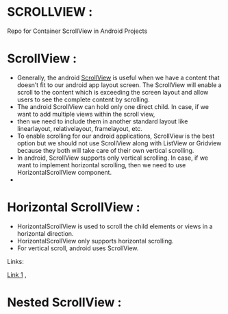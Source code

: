 # SCROLLVIEW :
Repo for Container ScrollView in Android Projects

# ScrollView : 
- Generally, the android [ScrollView](https://github.com/kanchansalvi/android/tree/master/uiControls/ScrollViewDemo1) is useful when we have a content that doesn’t fit to our android app layout screen. 
The ScrollView will enable a scroll to the content which is exceeding the screen layout and allow users to see the complete content by scrolling.
- The android ScrollView can hold only one direct child. 
In case, if we want to add multiple views within the scroll view, 
- then we need to include them in another standard layout like linearlayout, relativelayout, framelayout, etc.
- To enable scrolling for our android applications, ScrollView is the best option but 
we should not use ScrollView along with ListView or Gridview because they both will take care of their own vertical scrolling.
- In android, ScrollView supports only vertical scrolling. In case, if we want to implement horizontal scrolling, then we need to use HorizontalScrollView component.
- 
# Horizontal ScrollView :

- HorizontalScrollView is used to scroll the child elements or views in a 
horizontal direction.
- HorizontalScrollView only supports horizontal scrolling.
- For vertical scroll, android uses ScrollView.  

Links:

[Link 1](https://developer.android.com/reference/android/widget/HorizontalScrollView) ,

# Nested ScrollView :
